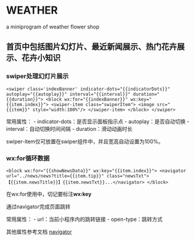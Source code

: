 # WEATHER
a miniprogram of weather flower shop

## 首页中包括图片幻灯片、最近新闻展示、热门花卉展示、花卉小知识

### swiper处理幻灯片展示

`<swiper class='indexBanner' indicator-dots="{{indicatorDots}}"
  autoplay="{{autoplay}}" interval="{{interval}}" duration="{{duration}}">
    <block wx:for="{{indexBanner}}" wx:key="{{item.index}}">
      <swiper-item class="swiperItem">
        <image src="{{item}}" style="width:100%"/>
      </swiper-item>
    </block>
  </swiper>
`

常用属性：
		- indicator-dots：是否显示面板指示点
		- autoplay：是否自动切换
		- interval：自动切换时间间隔
		- duration：滑动动画时长
		
swiper-item仅可放置在swiper组件中，并且宽高自动设置为100%。

### wx:for循环数据

`<block wx:for="{{showNewsData}}" wx:key="{{item.index}}">
	<navigator url="../news/news?title={{item.tip}}" class="newsTxt">【{{item.newsTitle}}】{{item.newsTxt}}...</navigator>
</block>
`

在wx:for使用中，切记要标注**wx:key**

通过navigator完成页面跳转

常用属性：
		- url：当前小程序内的跳转链接
		- open-type：跳转方式
		
其他属性参考文档 [navigator](https://developers.weixin.qq.com/miniprogram/dev/component/navigator.html)

